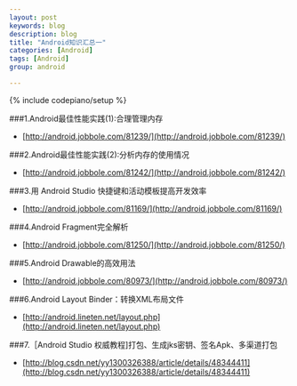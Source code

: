 ```yaml
---
layout: post
keywords: blog
description: blog
title: "Android知识汇总一"
categories: [Android]
tags: [Android]
group: android

---
```

{% include codepiano/setup %}

###1.Android最佳性能实践(1):合理管理内存
* [http://android.jobbole.com/81239/](http://android.jobbole.com/81239/)

###2.Android最佳性能实践(2):分析内存的使用情况
* [http://android.jobbole.com/81242/](http://android.jobbole.com/81242/)

###3.用 Android Studio 快捷键和活动模板提高开发效率
* [http://android.jobbole.com/81169/](http://android.jobbole.com/81169/)

###4.Android Fragment完全解析
* [http://android.jobbole.com/81250/](http://android.jobbole.com/81250/)

###5.Android Drawable的高效用法
* [http://android.jobbole.com/80973/](http://android.jobbole.com/80973/)

###6.Android Layout Binder：转换XML布局文件
* [http://android.lineten.net/layout.php](http://android.lineten.net/layout.php)

###7.［Android Studio 权威教程]打包、生成jks密钥、签名Apk、多渠道打包
* [http://blog.csdn.net/yy1300326388/article/details/48344411](http://blog.csdn.net/yy1300326388/article/details/48344411)
